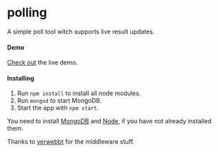 polling
=======

A simple poll tool witch supports live result updates.

#### Demo
[Check out](http://51seven.de:8011 "Live Demo") the live demo.


#### Installing
1. Run `npm install` to install all node modules.
2. Run `mongod` to start MongoDB.
3. Start the app with `npm start`.

You need to install [MongoDB](http://docs.mongodb.org/manual/tutorial/install-mongodb-on-os-x/) and [Node](http://nodejs.org/download/), if you have not already installed them.


Thanks to [verwebbt](http://github.com/verwebbt) for the middleware stuff.
